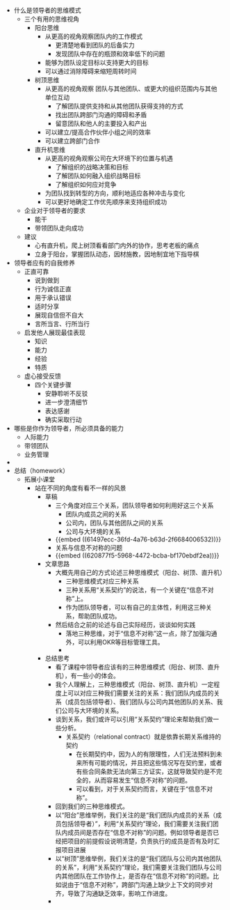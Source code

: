 - 什么是领导者的思维模式
	- 三个有用的思维视角
		- 阳台思维
			- 从更高的视角观察团队内的工作模式
				- 更清楚地看到团队的后备实力
				- 发现团队中存在的瓶颈和效率低下的问题
			- 能够为团队设定目标以支持更大的目标
			- 可以通过消除障碍来缩短周转时间
		- 树顶思维
			- 从更高的视角观察 团队与其他团队、或更大的组织范围内与其他单位互动
				- 了解团队提供支持和从其他团队获得支持的方式
				- 找出团队跨部门沟通的障碍和矛盾
				- 留意团队和他人的主要投入和产出
			- 可以建立/提高合作伙伴小组之间的效率
			- 可以建立跨部门合作
		- 直升机思维
			- 从更高的视角观察公司在大环境下的位置与机遇
				- 了解组织的战略决策和目标
				- 了解团队如何融入组织战略目标
				- 了解组织如何应对竞争
			- 为团队找到转型的方向，顺利地适应各种冲击与变化
			- 可以更好地确定工作优先顺序来支持组织成功
	- 企业对于领导者的要求
		- 能干
		- 带领团队走向成功
	- 建议
		- 心有直升机，爬上树顶看看部门内外的协作，思考老板的痛点
		- 立身于阳台，掌握团队动态，因材施教，因地制宜地下指导棋
- 领导者应有的自我修养
	- 正直可靠
		- 说到做到
		- 行为诚信正直
		- 用于承认错误
		- 适时分享
		- 展现自信但不自大
		- 言所当言、行所当行
	- 启发他人展现最佳表现
		- 知识
		- 能力
		- 经验
		- 特质
	- 虚心接受反馈
		- 四个关键步骤
			- 安静聆听不反驳
			- 进一步澄清细节
			- 表达感谢
			- 确实采取行动
- 哪些是你作为领导者，所必须具备的能力
	- 人际能力
	- 带领团队
	- 业务管理
-
- 总结（homework）
	- 拓展小课堂
		- 站在不同的角度有看不一样的风景
			- 草稿
				- 三个角度对应三个关系，团队领导者如何利用好这三个关系
					- 团队内成员之间的关系
					- 公司内，团队与其他团队之间的关系
					- 公司与大环境的关系
				- {{embed ((61497ecc-36fd-4a76-b63d-2f6684006532))}}
				- 关系与信息不对称的问题
				- {{embed ((620877f5-5968-4472-bcba-bf170ebdf2ea))}}
			- 文章思路
				- 大概先用自己的方式论述三种思维模式（阳台、树顶、直升机）
					- 三种思维模式对应三种关系
					- 三种关系用“关系契约”的说法，有一个关键在“信息不对称”上。
					- 作为团队领导者，可以有自己的主体性，利用这三种关系，帮助团队成功。
				- 然后结合之前的论述与自己实际经历，谈谈如何实践
					- 落地三种思维，对于“信息不对称”这一点，除了加强沟通外，可以利用OKR等目标管理工具。
					-
			- 总结思考
				- 看了课程中领导者应该有的三种思维模式（阳台、树顶、直升机），有一些小的体会。
				- 我个人理解上，三种思维模式（阳台、树顶、直升机）一定程度上可以对应三种我们需要关注的关系：我们团队内成员的关系（成员包括领导者）、我们团队与公司内其他团队的关系、我们公司与大环境的关系。
				- 谈到关系，我们或许可以引用“关系契约”理论来帮助我们做一些分析。
					- 关系契约（relational contract）就是依靠长期关系维持的契约
						- 在长期契约中，因为人的有限理性，人们无法预料到未来所有可能的情况，并且把这些情况写在契约里，或者有些合同条款无法向第三方证实，这就导致契约是不完全的，从而容易发生“信息不对称”的问题。
						- 可以看到，对于关系契约而言，关键在于“信息不对称”。
				- 回到我们的三种思维模式。
				- 以“阳台”思维举例，我们关注的是“我们团队内成员的关系（成员包括领导者）”，利用“关系契约”理论，我们需要关注我们团队内成员间是否存在“信息不对称”的问题。例如领导者是否已经把项目的前提假设说明清楚，负责执行的成员是否有及时汇报项目进展
				- 以“树顶”思维举例，我们关注的是“我们团队与公司内其他团队的关系”，利用“关系契约”理论，我们需要关注我们团队与公司内其他团队在工作协作上，是否存在“信息不对称”的问题。比如说由于“信息不对称”，跨部门沟通上缺少上下文的同步对齐，导致了沟通缺乏效率，影响工作进度。
				-